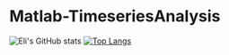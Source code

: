 # Matlab-TimeseriesAnalysis

![Eli's GitHub stats](https://github-readme-stats.vercel.app/api?username=ElisabethKugler&show_icons=true)
[![Top Langs](https://github-readme-stats.vercel.app/api/top-langs/?username=ElisabethKugler&layout=compact)](https://github.com/ElisabethKugler/github-readme-stats)
